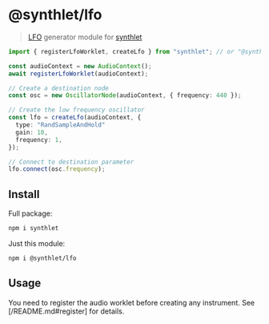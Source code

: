 # @synthlet/lfo

> [LFO](https://en.wikipedia.org/wiki/Low-frequency_oscillation) generator module for [synthlet](https://github.com/danigb/synthlet)

```ts
import { registerLfoWorklet, createLfo } from "synthlet"; // or "@synthlet/lfo";

const audioContext = new AudioContext();
await registerLfoWorklet(audioContext);

// Create a destination node
const osc = new OscillatorNode(audioContext, { frequency: 440 });

// Create the low frequency oscillator
const lfo = createLfo(audioContext, {
  type: "RandSampleAndHold"
  gain: 10,
  frequency: 1,
});

// Connect to destination parameter
lfo.connect(osc.frequency);
```

## Install

Full package:

```bash
npm i synthlet
```

Just this module:

```bash
npm i @synthlet/lfo
```

## Usage

You need to register the audio worklet before creating any instrument. See [/README.md#register] for details.
